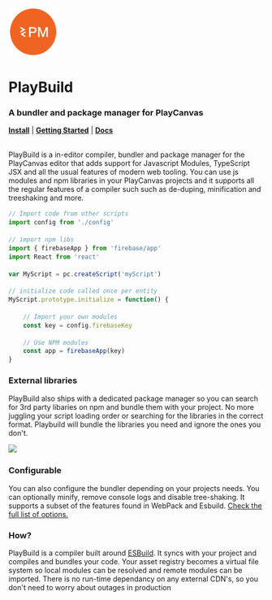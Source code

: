 <br>
<img display='inline' src="./static/icon.png" alt="PlayBuild" width="100">
<h1 display='inline'>PlayBuild</h1>
<h3>A bundler and package manager for PlayCanvas</h3>
<b><a href='https://chrome.google.com/webstore/detail/playbuild/nehnoidafglmienfkfgghgokkccbpfap'>Install</a></b> |
<b><a href='https://github.com/wearekuva/pcpm/wiki/Getting-Started'>Getting Started</a></b> |
<b><a href='https://github.com/wearekuva/playbuild/wiki'>Docs</a></b>
<br>
<br>

  
PlayBuild is a in-editor compiler, bundler and package manager for the PlayCanvas editor that adds support for Javascript Modules, TypeScript JSX and all the usual features of modern web tooling. You can use js modules and npm libraries in your PlayCanvas projects and it supports all the regular features of a compiler such such as de-duping, minification and treeshaking and more.


```javascript
// Import code from other scripts
import config from './config'

// import npm libs
import { firebaseApp } from 'firebase/app'
import React from 'react'

var MyScript = pc.createScript('myScript')

// initialize code called once per entity
MyScript.prototype.initialize = function() {

    // Import your own modules
    const key = config.firebaseKey

    // Use NPM modules
    const app = firebaseApp(key)
}
```

### External libraries
PlayBuild also ships with a dedicated package manager so you can search for 3rd party libaries on npm and bundle them with your project. No more juggling your script loading order or searching for the libraries in the correct format. Playbuild will bundle the libraries you need and ignore the ones you don't.

<img width="300" src="https://user-images.githubusercontent.com/430764/213010752-a5cc8f0c-6c65-4eac-9e2c-361a3a70c87c.png">

### Configurable
You can also configure the bundler depending on your projects needs. You can optionally minify, remove console logs and disable tree-shaking. It supports a subset of the features found in WebPack and Esbuild. [Check the full list of options.](https://github.com/wearekuva/playbuild/wiki/Options)

### How?
PlayBuild is a compiler built around [ESBuild](https://github.com/evanw/esbuild). It syncs with your project and compiles and bundles your code. Your asset registry becomes a virtual file system so local modules can be resolved and remote modules can be imported. There is no run-time dependancy on any external CDN's, so you don't need to worry about outages in production


